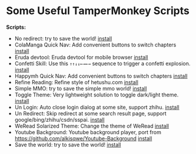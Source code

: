 # Some Useful TamperMonkey Scripts

**Scripts:**

- No redirect: try to save the world! [install](https://github.com/0x-jerry/tampermonkey/raw/main/out/acgbox.user.js)
- ColaManga Quick Nav: Add convenient buttons to switch chapters [install](https://github.com/0x-jerry/tampermonkey/raw/main/out/colamanga.user.js)
- Eruda devtool: Eruda devtool for mobile browser [install](https://github.com/0x-jerry/tampermonkey/raw/main/out/eruda.user.js)
- Confetti Skill: Use this `↑↑↓↓←→←→` sequence to trigger a confetti explosion. [install](https://github.com/0x-jerry/tampermonkey/raw/main/out/fun-confetti.user.js)
- Happymh Quick Nav: Add convenient buttons to switch chapters [install](https://github.com/0x-jerry/tampermonkey/raw/main/out/happymh.user.js)
- Refine Reading: Refine style of hetushu.com [install](https://github.com/0x-jerry/tampermonkey/raw/main/out/refine-reading.user.js)
- Simple MMO: try to save the simple mmo world! [install](https://github.com/0x-jerry/tampermonkey/raw/main/out/smmo.user.js)
- Toggle Theme: Very lightweight solution to toggle dark/light theme. [install](https://github.com/0x-jerry/tampermonkey/raw/main/out/toggle-theme.user.js)
- Un Login: Auto close login dialog at some site, support zhihu. [install](https://github.com/0x-jerry/tampermonkey/raw/main/out/un-login.user.js)
- Un Redirect: Skip redirect at some search result page, support google/bing/zhihu/csdn/sspai. [install](https://github.com/0x-jerry/tampermonkey/raw/main/out/un-redirect.user.js)
- WeRead Solarized Theme: Change the theme of WeRead [install](https://github.com/0x-jerry/tampermonkey/raw/main/out/weread.user.js)
- Youtube Background: Youtube background player, port from https://github.com/alkisqwe/Youtube-Background [install](https://github.com/0x-jerry/tampermonkey/raw/main/out/ytb-bg.user.js)
- Save the world: try to save the world! [install](https://github.com/0x-jerry/tampermonkey/raw/main/out/yunpan1.user.js)

